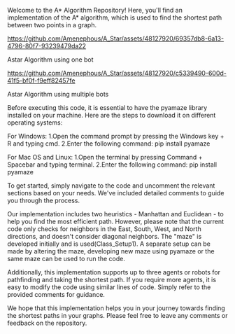 Welcome to the A* Algorithm Repository! Here, you'll find an implementation of the A* algorithm, which is used to find the shortest path between two points in a graph.


https://github.com/Amenephous/A_Star/assets/48127920/69357db8-6a13-4796-80f7-93239479da22

Astar Algorithm using one bot


https://github.com/Amenephous/A_Star/assets/48127920/c5339490-600d-41f5-bf0f-f9eff82457fe

Astar Algorithm using multiple bots



Before executing this code, it is essential to have the pyamaze library installed on your machine. Here are the steps to download it on different operating systems:

For Windows:
1.Open the command prompt by pressing the Windows key + R and typing cmd.
2.Enter the following command: pip install pyamaze

For Mac OS and Linux:
1.Open the terminal by pressing Command + Spacebar and typing terminal.
2.Enter the following command: pip install pyamaze


To get started, simply navigate to the code and uncomment the relevant sections based on your needs. We've included detailed comments to guide you through the process.

Our implementation includes two heuristics - Manhattan and Euclidean - to help you find the most efficient path. However, please note that the current code only checks for neighbors in the East, South, West, and North directions, and doesn't consider diagonal neighbors. The "maze" is developed initially and is used(Class_Setup1). A separate setup can be made by altering the maze, developing new maze using pyamaze or the same maze can be used to run the code. 

Additionally, this implementation supports up to three agents or robots for pathfinding and taking the shortest path. If you require more agents, it is easy to modify the code using similar lines of code. Simply refer to the provided comments for guidance.



We hope that this implementation helps you in your journey towards finding the shortest paths in your graphs. 
Please feel free to leave any comments or feedback on the repository.
